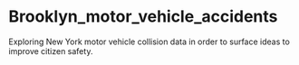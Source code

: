 # Brooklyn_motor_vehicle_accidents
Exploring New York motor vehicle collision data in order to surface ideas to improve citizen safety.
